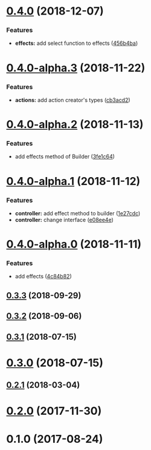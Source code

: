 <a name="0.4.0"></a>
# [0.4.0](https://github.com/megazazik/encaps/compare/v0.4.0-alpha.3...v0.4.0) (2018-12-07)


### Features

* **effects:** add select function to effects ([456b4ba](https://github.com/megazazik/encaps/commit/456b4ba))



<a name="0.4.0-alpha.3"></a>
# [0.4.0-alpha.3](https://github.com/megazazik/encaps/compare/v0.4.0-alpha.2...v0.4.0-alpha.3) (2018-11-22)


### Features

* **actions:** add action creator's types ([cb3acd2](https://github.com/megazazik/encaps/commit/cb3acd2))



<a name="0.4.0-alpha.2"></a>
# [0.4.0-alpha.2](https://github.com/megazazik/encaps/compare/v0.4.0-alpha.1...v0.4.0-alpha.2) (2018-11-13)


### Features

* add effects method of Builder ([3fe1c64](https://github.com/megazazik/encaps/commit/3fe1c64))



<a name="0.4.0-alpha.1"></a>
# [0.4.0-alpha.1](https://github.com/megazazik/encaps/compare/v0.4.0-alpha.0...v0.4.0-alpha.1) (2018-11-12)


### Features

* **controller:** add effect method to builder ([1e27cdc](https://github.com/megazazik/encaps/commit/1e27cdc))
* **controller:** change interface ([e08ee4e](https://github.com/megazazik/encaps/commit/e08ee4e))



<a name="0.4.0-alpha.0"></a>
# [0.4.0-alpha.0](https://github.com/megazazik/encaps/compare/v0.3.3...v0.4.0-alpha.0) (2018-11-11)


### Features

* add effects ([4c84b82](https://github.com/megazazik/encaps/commit/4c84b82))



<a name="0.3.3"></a>
## [0.3.3](https://github.com/megazazik/encaps/compare/v0.3.2...v0.3.3) (2018-09-29)



<a name="0.3.2"></a>
## [0.3.2](https://github.com/megazazik/encaps/compare/v0.3.1...v0.3.2) (2018-09-06)



<a name="0.3.1"></a>
## [0.3.1](https://github.com/megazazik/encaps/compare/v0.3.0...v0.3.1) (2018-07-15)



<a name="0.3.0"></a>
# [0.3.0](https://github.com/megazazik/encaps/compare/v0.2.1...v0.3.0) (2018-07-15)



<a name="0.2.1"></a>
## [0.2.1](https://github.com/megazazik/encaps/compare/v0.2.0...v0.2.1) (2018-03-04)



<a name="0.2.0"></a>
# [0.2.0](https://github.com/megazazik/encaps/compare/v0.1.0...v0.2.0) (2017-11-30)



<a name="0.1.0"></a>
# 0.1.0 (2017-08-24)



